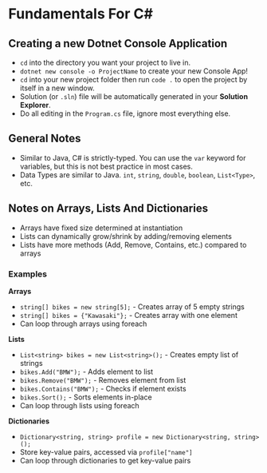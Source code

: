 # Fundamentals For C#

## Creating a new Dotnet Console Application
- `cd` into the directory you want your project to live in.
- `dotnet new console -o ProjectName` to create your new Console App!
- `cd` into your new project folder then run `code .` to open the project by itself in a new window.
- Solution (or `.sln`) file will be automatically generated in your **Solution Explorer**.
- Do all editing in the `Program.cs` file, ignore most everything else.

## General Notes
- Similar to Java, C# is strictly-typed.  You can use the `var` keyword for variables, but this is not best practice in most cases.
- Data Types are similar to Java.  `int`, `string`, `double`, `boolean`, `List<Type>`, etc.

## Notes on Arrays, Lists And Dictionaries

- Arrays have fixed size determined at instantiation
- Lists can dynamically grow/shrink by adding/removing elements
- Lists have more methods (Add, Remove, Contains, etc.) compared to arrays

### Examples

__Arrays__
- `string[] bikes = new string[5];` - Creates array of 5 empty strings
- `string[] bikes = {"Kawasaki"};` - Creates array with one element
- Can loop through arrays using foreach

__Lists__
- `List<string> bikes = new List<string>();` - Creates empty list of strings
- `bikes.Add("BMW");` - Adds element to list
- `bikes.Remove("BMW");` - Removes element from list
- `bikes.Contains("BMW");` - Checks if element exists
- `bikes.Sort();` - Sorts elements in-place
- Can loop through lists using foreach

__Dictionaries__
- `Dictionary<string, string> profile = new Dictionary<string, string>();`
- Store key-value pairs, accessed via `profile["name"]`
- Can loop through dictionaries to get key-value pairs